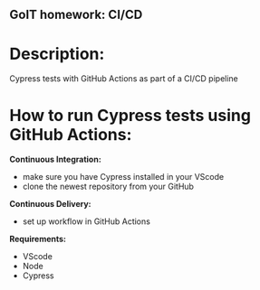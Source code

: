 ## GoIT homework: CI/CD
# Description:

Cypress tests with GitHub Actions as part of a CI/CD pipeline


# How to run Cypress tests using GitHub Actions:

__Continuous Integration:__

- make sure you have Cypress installed in your VScode
- clone the newest repository from your GitHub 

__Continuous Delivery:__

- set up workflow in GitHub Actions

__Requirements:__

- VScode
- Node
- Cypress